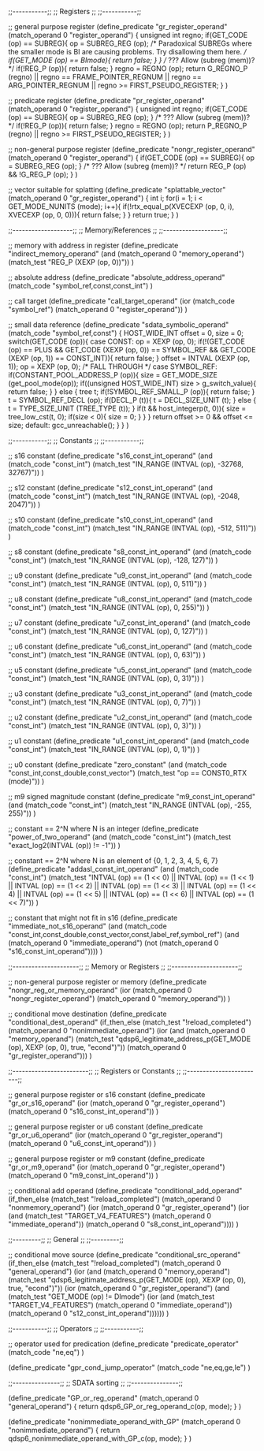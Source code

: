 ;;-----------;;
;; Registers ;;
;;-----------;;

;; general purpose register
(define_predicate "gr_register_operand"
  (match_operand 0 "register_operand")
  {
    unsigned int regno;
    if(GET_CODE (op) == SUBREG){
      op = SUBREG_REG (op);
      /* Paradoxical SUBREGs where the smaller mode is BI are causing problems.
         Try disallowing them here. */
      if(GET_MODE (op) == BImode){
        return false;
      }
    }
    /* ??? Allow (subreg (mem))? */
    if(!REG_P (op)){
      return false;
    }
    regno = REGNO (op);
    return G_REGNO_P (regno)
           || regno == FRAME_POINTER_REGNUM
           || regno == ARG_POINTER_REGNUM
           || regno >= FIRST_PSEUDO_REGISTER;
  }
)

;; predicate register
(define_predicate "pr_register_operand"
  (match_operand 0 "register_operand")
  {
    unsigned int regno;
    if(GET_CODE (op) == SUBREG){
      op = SUBREG_REG (op);
    }
    /* ??? Allow (subreg (mem))? */
    if(!REG_P (op)){
      return false;
    }
    regno = REGNO (op);
    return P_REGNO_P (regno) || regno >= FIRST_PSEUDO_REGISTER;
  }
)

;; non-general purpose register
(define_predicate "nongr_register_operand"
  (match_operand 0 "register_operand")
  {
    if(GET_CODE (op) == SUBREG){
      op = SUBREG_REG (op);
    }
    /* ??? Allow (subreg (mem))? */
    return REG_P (op) && !G_REG_P (op);
  }
)

;; vector suitable for splatting
(define_predicate "splattable_vector"
  (match_operand 0 "gr_register_operand")
  {
    int i;
    for(i = 1; i < GET_MODE_NUNITS (mode); i++){
      if(!rtx_equal_p(XVECEXP (op, 0, i), XVECEXP (op, 0, 0))){
        return false;
      }
    }
    return true;
  }
)


;;-------------------;;
;; Memory/References ;;
;;-------------------;;

;; memory with address in register
(define_predicate "indirect_memory_operand"
  (and (match_operand 0 "memory_operand")
       (match_test "REG_P (XEXP (op, 0))"))
)

;; absolute address
(define_predicate "absolute_address_operand"
  (match_code "symbol_ref,const,const_int")
)

;; call target
(define_predicate "call_target_operand"
  (ior (match_code "symbol_ref")
       (match_operand 0 "register_operand"))
)

;; small data reference
(define_predicate "sdata_symbolic_operand"
  (match_code "symbol_ref,const")
  {
    HOST_WIDE_INT offset = 0, size = 0;
    switch(GET_CODE (op)){
      case CONST:
        op = XEXP (op, 0);
        if(!(GET_CODE (op) == PLUS
             && GET_CODE (XEXP (op, 0)) == SYMBOL_REF
             && GET_CODE (XEXP (op, 1)) == CONST_INT)){
          return false;
        }
        offset = INTVAL (XEXP (op, 1));
        op = XEXP (op, 0);
        /* FALL THROUGH */
      case SYMBOL_REF:
        if(CONSTANT_POOL_ADDRESS_P (op)){
          size = GET_MODE_SIZE (get_pool_mode(op));
          if((unsigned HOST_WIDE_INT) size > g_switch_value){
            return false;
          }
        }
        else {
          tree t;
          if(!SYMBOL_REF_SMALL_P (op)){
            return false;
          }
          t = SYMBOL_REF_DECL (op);
          if(DECL_P (t)){
            t = DECL_SIZE_UNIT (t);
          }
          else {
            t = TYPE_SIZE_UNIT (TREE_TYPE (t));
          }
          if(t && host_integerp(t, 0)){
            size = tree_low_cst(t, 0);
            if(size < 0){
              size = 0;
            }
          }
        }
        return offset >= 0 && offset <= size;
      default:
        gcc_unreachable();
    }
  }
)


;;-----------;;
;; Constants ;;
;;-----------;;

;; s16 constant
(define_predicate "s16_const_int_operand"
  (and (match_code "const_int")
       (match_test "IN_RANGE (INTVAL (op), -32768, 32767)"))
)

;; s12 constant
(define_predicate "s12_const_int_operand"
  (and (match_code "const_int")
       (match_test "IN_RANGE (INTVAL (op), -2048, 2047)"))
)

;; s10 constant
(define_predicate "s10_const_int_operand"
  (and (match_code "const_int")
       (match_test "IN_RANGE (INTVAL (op), -512, 511)"))
)

;; s8 constant
(define_predicate "s8_const_int_operand"
  (and (match_code "const_int")
       (match_test "IN_RANGE (INTVAL (op), -128, 127)"))
)

;; u9 constant
(define_predicate "u9_const_int_operand"
  (and (match_code "const_int")
       (match_test "IN_RANGE (INTVAL (op), 0, 511)"))
)

;; u8 constant
(define_predicate "u8_const_int_operand"
  (and (match_code "const_int")
       (match_test "IN_RANGE (INTVAL (op), 0, 255)"))
)

;; u7 constant
(define_predicate "u7_const_int_operand"
  (and (match_code "const_int")
       (match_test "IN_RANGE (INTVAL (op), 0, 127)"))
)

;; u6 constant
(define_predicate "u6_const_int_operand"
  (and (match_code "const_int")
       (match_test "IN_RANGE (INTVAL (op), 0, 63)"))
)

;; u5 constant
(define_predicate "u5_const_int_operand"
  (and (match_code "const_int")
       (match_test "IN_RANGE (INTVAL (op), 0, 31)"))
)

;; u3 constant
(define_predicate "u3_const_int_operand"
  (and (match_code "const_int")
       (match_test "IN_RANGE (INTVAL (op), 0, 7)"))
)

;; u2 constant
(define_predicate "u2_const_int_operand"
  (and (match_code "const_int")
       (match_test "IN_RANGE (INTVAL (op), 0, 3)"))
)

;; u1 constant
(define_predicate "u1_const_int_operand"
  (and (match_code "const_int")
       (match_test "IN_RANGE (INTVAL (op), 0, 1)"))
)

;; u0 constant
(define_predicate "zero_constant"
  (and (match_code "const_int,const_double,const_vector")
       (match_test "op == CONST0_RTX (mode)"))
)

;; m9 signed magnitude constant
(define_predicate "m9_const_int_operand"
  (and (match_code "const_int")
       (match_test "IN_RANGE (INTVAL (op), -255, 255)"))
)

;; constant == 2^N where N is an integer
(define_predicate "power_of_two_operand"
  (and (match_code "const_int")
       (match_test "exact_log2(INTVAL (op)) != -1"))
)

;; constant == 2^N where N is an element of {0, 1, 2, 3, 4, 5, 6, 7}
(define_predicate "addasl_const_int_operand"
  (and (match_code "const_int")
       (match_test "INTVAL (op) == (1 << 0)
                 || INTVAL (op) == (1 << 1)
                 || INTVAL (op) == (1 << 2)
                 || INTVAL (op) == (1 << 3)
                 || INTVAL (op) == (1 << 4)
                 || INTVAL (op) == (1 << 5)
                 || INTVAL (op) == (1 << 6)
                 || INTVAL (op) == (1 << 7)"))
)

;; constant that might not fit in s16
(define_predicate "immediate_not_s16_operand"
  (and (match_code "const_int,const_double,const_vector,const,label_ref,symbol_ref")
       (and (match_operand 0 "immediate_operand")
            (not (match_operand 0 "s16_const_int_operand"))))
)


;;---------------------;;
;; Memory or Registers ;;
;;---------------------;;

;; non-general purpose register or memory
(define_predicate "nongr_reg_or_memory_operand"
  (ior (match_operand 0 "nongr_register_operand")
       (match_operand 0 "memory_operand"))
)

;; conditional move destination
(define_predicate "conditional_dest_operand"
  (if_then_else (match_test "!reload_completed")
                (match_operand 0 "nonimmediate_operand")
                (ior (and (match_operand 0 "memory_operand")
                          (match_test "qdsp6_legitimate_address_p(GET_MODE (op),
                                                                  XEXP (op, 0),
                                                                  true,
                                                                  \"econd\")"))
                     (match_operand 0 "gr_register_operand")))
)


;;------------------------;;
;; Registers or Constants ;;
;;------------------------;;

;; general purpose register or s16 constant
(define_predicate "gr_or_s16_operand"
  (ior (match_operand 0 "gr_register_operand")
       (match_operand 0 "s16_const_int_operand"))
)

;; general purpose register or u6 constant
(define_predicate "gr_or_u6_operand"
  (ior (match_operand 0 "gr_register_operand")
       (match_operand 0 "u6_const_int_operand"))
)

;; general purpose register or m9 constant
(define_predicate "gr_or_m9_operand"
  (ior (match_operand 0 "gr_register_operand")
       (match_operand 0 "m9_const_int_operand"))
)

;; conditional add operand
(define_predicate "conditional_add_operand"
  (if_then_else (match_test "!reload_completed")
                (match_operand 0 "nonmemory_operand")
                (ior (match_operand 0 "gr_register_operand")
                     (ior (and (match_test "TARGET_V4_FEATURES")
                               (match_operand 0 "immediate_operand"))
                          (match_operand 0 "s8_const_int_operand"))))
)


;;---------;;
;; General ;;
;;---------;;

;; conditional move source
(define_predicate "conditional_src_operand"
  (if_then_else (match_test "!reload_completed")
                (match_operand 0 "general_operand")
                (ior (and (match_operand 0 "memory_operand")
                          (match_test "qdsp6_legitimate_address_p(GET_MODE (op),
                                                                  XEXP (op, 0),
                                                                  true,
                                                                  \"econd\")"))
                     (ior (match_operand 0 "gr_register_operand")
                          (and (match_test "GET_MODE (op) != DImode")
                               (ior (and (match_test "TARGET_V4_FEATURES")
                                         (match_operand 0 "immediate_operand"))
                                    (match_operand 0 "s12_const_int_operand"))))))
)


;;-----------;;
;; Operators ;;
;;-----------;;

;; operator used for predication
(define_predicate "predicate_operator"
  (match_code "ne,eq")
)

(define_predicate "gpr_cond_jump_operator"
  (match_code "ne,eq,ge,le")
)


;;---------------;;
;; SDATA sorting ;;
;;---------------;;

(define_predicate "GP_or_reg_operand"
  (match_operand 0 "general_operand")
  {
    return qdsp6_GP_or_reg_operand_c(op, mode);
  }
)

(define_predicate "nonimmediate_operand_with_GP"
  (match_operand 0 "nonimmediate_operand")
  {
    return qdsp6_nonimmediate_operand_with_GP_c(op, mode);
  }
)
